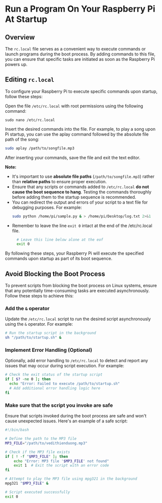 # Run a Program On Your Raspberry Pi At Startup
## Overview
The `rc.local` file serves as a convenient way to execute commands or launch programs during the boot process. By adding commands to this file, you can ensure that specific tasks are initiated as soon as the Raspberry Pi powers up.

## Editing `rc.local`
To configure your Raspberry Pi to execute specific commands upon startup, follow these steps:

Open the file `/etc/rc.local` with root permissions using the following command:

```shell
sudo nano /etc/rc.local
```
Insert the desired commands into the file. For example, to play a song upon Pi startup, you can use the aplay command followed by the absolute file path of the song:
```bash
sudo aplay /path/to/songfile.mp3
```
After inserting your commands, save the file and exit the text editor.

**Note:** 
- It's important to use **absolute file paths** (`/path/to/songfile.mp3`) rather than **relative paths** to ensure proper execution.
- Ensure that any scripts or commands added to `/etc/rc.local` **do not cause the boot sequence to hang**. Testing the commands thoroughly before adding them to the startup sequence is recommended.
- You can redirect the output and errors of your script to a text file for debugging purposes. For example:
  ```bash
  sudo python /home/pi/sample.py & > /home/pi/Desktop/log.txt 2>&1
  ```
- Remember to leave the line `exit 0` intact at the end of the /etc/rc.local file.
  ```bash
    # Leave this line below alone at the eof
    exit 0
  ```

By following these steps, your Raspberry Pi will execute the specified commands upon startup as part of its boot sequence.

## Avoid Blocking the Boot Process
To prevent scripts from blocking the boot process on Linux systems, ensure that any potentially time-consuming tasks are executed asynchronously. Follow these steps to achieve this:

### Add the `&` operator
Update the `/etc/rc.local` script to run the desired script asynchronously using the `&` operator. For example:
```bash
# Run the startup script in the background
sh "/path/to/startup.sh" &
```

### Implement Error Handling (Optional)
Optionally, add error handling to `/etc/rc.local` to detect and report any issues that may occur during script execution. For example:
```bash
# Check the exit status of the startup script
if [ $? -ne 0 ]; then
  echo "Error: Failed to execute /path/to/startup.sh"
  # Add additional error handling logic here
fi
```

### Make sure that the script you invoke are safe
Ensure that scripts invoked during the boot process are safe and won't cause unexpected issues. Here's an example of a safe script:

```bash
#!/bin/bash

# Define the path to the MP3 file
MP3_FILE="/path/to/vedithienduong.mp3"

# Check if the MP3 file exists
if [ ! -f "$MP3_FILE" ]; then
    echo "Error: MP3 file '$MP3_FILE' not found"
    exit 1  # Exit the script with an error code
fi

# Attempt to play the MP3 file using mpg321 in the background
mpg321 "$MP3_FILE" &

# Script executed successfully
exit 0
```
